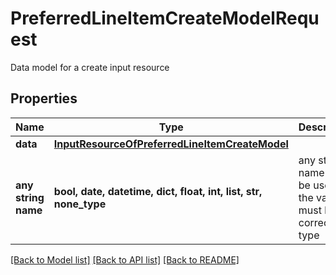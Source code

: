 # PreferredLineItemCreateModelRequest

Data model for a create input resource

## Properties
Name | Type | Description | Notes
------------ | ------------- | ------------- | -------------
**data** | [**InputResourceOfPreferredLineItemCreateModel**](InputResourceOfPreferredLineItemCreateModel.md) |  | [optional] 
**any string name** | **bool, date, datetime, dict, float, int, list, str, none_type** | any string name can be used but the value must be the correct type | [optional]

[[Back to Model list]](../README.md#documentation-for-models) [[Back to API list]](../README.md#documentation-for-api-endpoints) [[Back to README]](../README.md)


